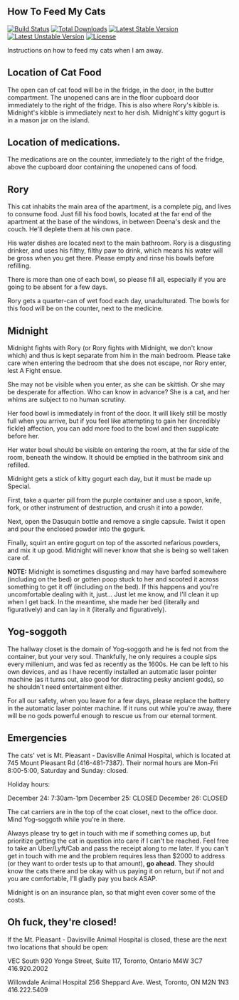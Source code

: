 ## How To Feed My Cats

[![Build Status](https://travis-ci.org/laravel/framework.svg)](https://travis-ci.org/laravel/framework)
[![Total Downloads](https://poser.pugx.org/laravel/framework/downloads.svg)](https://packagist.org/packages/laravel/framework)
[![Latest Stable Version](https://poser.pugx.org/laravel/framework/v/stable.svg)](https://packagist.org/packages/laravel/framework)
[![Latest Unstable Version](https://poser.pugx.org/laravel/framework/v/unstable.svg)](https://packagist.org/packages/laravel/framework)
[![License](https://poser.pugx.org/laravel/framework/license.svg)](https://packagist.org/packages/laravel/framework)

Instructions on how to feed my cats when I am away.

## Location of Cat Food

The open can of cat food will be in the fridge, in the door, in the butter compartment.  The unopened cans are in the floor cupboard door immediately to the right of the fridge.  This is also where Rory's kibble is.  Midnight's kibble is immediately next to her dish.  Midnight's kitty gogurt is in a mason jar on the island.

## Location of medications.

The medications are on the counter, immediately to the right of the fridge, above the cupboard door containing the unopened cans of food.

## Rory

This cat inhabits the main area of the apartment, is a complete pig, and lives to consume food.  Just fill his food bowls, located at the far end of the apartment at the base of the windows, in between Deena's desk and the couch.  He'll deplete them at his own pace.

His water dishes are located next to the main bathroom.  Rory is a disgusting drinker, and uses his filthy, filthy paw to drink, which means his water will be gross when you get there.  Please empty and rinse his bowls before refilling.

There is more than one of each bowl, so please fill all, especially if you are going to be absent for a few days.

Rory gets a quarter-can of wet food each day, unadulturated.  The bowls for this food will be on the counter, next to the medicine.

## Midnight

Midnight fights with Rory (or Rory fights with Midnight, we don't know which) and thus is kept separate from him in the main bedroom.  Please take care when entering the bedroom that she does not escape, nor Rory enter, lest A Fight ensue.

She may not be visible when you enter, as she can be skittish.  Or she may be desperate for affection.  Who can know in advance?  She is a cat, and her whims are subject to no human scrutiny.

Her food bowl is immediately in front of the door.  It will likely still be mostly full when you arrive, but if you feel like attempting to gain her (incredibly fickle) affection, you can add more food to the bowl and then supplicate before her.

Her water bowl should be visible on entering the room, at the far side of the room, beneath the window.  It should be emptied in the bathroom sink and refilled.

Midnight gets a stick of kitty gogurt each day, but it must be made up Special.

First, take a quarter pill from the purple container and use a spoon, knife, fork, or other instrument of destruction, and crush it into a powder.

Next, open the Dasuquin bottle and remove a single capsule.  Twist it open and pour the enclosed powder into the gogurk.

Finally, squirt an entire gogurt on top of the assorted nefarious powders, and mix it up good.  Midnight will never know that she is being so well taken care of.

**NOTE:** Midnight is sometimes disgusting and may have barfed somewhere (including on the bed) or gotten poop stuck to her and scooted it across something to get it off (including on the bed).  If this happens and you're uncomfortable dealing with it, just... Just let me know, and I'll clean it up when I get back.  In the meantime, she made her bed (literally and figuratively) and can lay in it (literally and figuratively).

## Yog-soggoth

The hallway closet is the domain of Yog-soggoth and he is fed not from the container, but your very soul.  Thankfully, he only requires a couple sips every millenium, and was fed as recently as the 1600s.  He can be left to his own devices, and as I have recently installed an automatic laser pointer machine (as it turns out, also good for distracting pesky ancient gods), so he shouldn't need entertainment either.

For all our safety, when you leave for a few days, please replace the battery in the automatic laser pointer machine.  If it runs out while you're away, there will be no gods powerful enough to rescue us from our eternal torment.

## Emergencies

The cats' vet is Mt. Pleasant - Davisville Animal Hospital, which is located at 745 Mount Pleasant Rd (416-481-7387). Their normal hours are Mon-Fri 8:00-5:00, Saturday and Sunday: closed.

Holiday hours:

December 24: 7:30am-1pm
December 25: CLOSED
December 26: CLOSED

The cat carriers are in the top of the coat closet, next to the office door.  Mind Yog-soggoth while you're in there.

Always please try to get in touch with me if something comes up, but prioritize getting the cat in question into care if I can't be reached.  Feel free to take an Uber/Lyft/Cab and pass the receipt along to me later.  If you can't get in touch with me and the problem requires less than $2000 to address (or they want to order tests up to that amount), **go ahead**.  They should know the cats there and be okay with us paying it on return, but if not and you are comfortable, I'll gladly pay you back ASAP.

Midnight is on an insurance plan, so that might even cover some of the costs.

## Oh fuck, they're closed!

If the Mt. Pleasant - Davisville Animal Hospital is closed, these are the next two locations that should be open:

VEC South
920 Yonge Street, Suite 117, Toronto, Ontario M4W 3C7
416.920.2002

Willowdale Animal Hospital
256 Sheppard Ave. West, Toronto, ON M2N 1N3
416.222.5409
